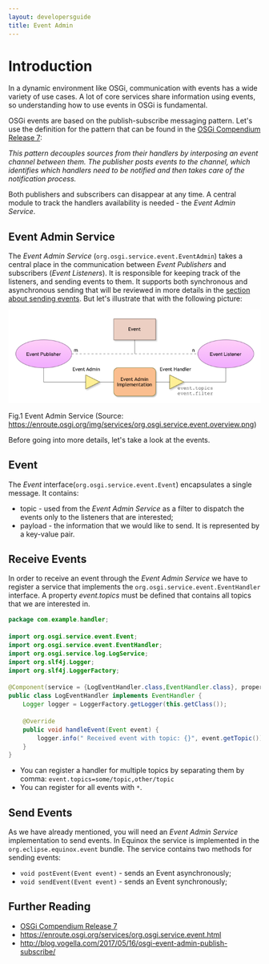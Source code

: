 ```yaml
---
layout: developersguide
title: Event Admin
---
```


# Introduction

In a dynamic environment like OSGi, communication with events has a wide variety of use cases.
A lot of core services share information using events, so understanding how to use events in OSGi is fundamental.

OSGi events are based on the publish-subscribe messaging pattern.
Let's use the definition for the pattern that can be found in the [OSGi Compendium Release 7][OSGi-cmpn]:

_This pattern decouples sources from their handlers by interposing an event channel between them.
The publisher posts events to the channel, which identifies which handlers need to be notified and then takes care of the notification process._

Both publishers and subscribers can disappear at any time.
A central module to track the handlers availability is needed - the _Event Admin Service_.

## Event Admin Service

The _Event Admin Service_ (`org.osgi.service.event.EventAdmin`) takes a central place in the communication between _Event Publishers_ and subscribers (_Event Listeners_).
It is responsible for keeping track of the listeners, and sending events to them.
It supports both synchronous and asynchronous sending that will be reviewed in more details in the [section about sending events](#send-events).
But let's illustrate that with the following picture:

![Bundle lifecycle][fig1]

Fig.1 Event Admin Service (Source: <https://enroute.osgi.org/img/services/org.osgi.service.event.overview.png>)

Before going into more details, let's take a look at the events.

## Event

The _Event_ interface(`org.osgi.service.event.Event`) encapsulates a single message. It contains:

- topic - used from the _Event Admin Service_ as a filter to dispatch the events only to the listeners that are interested;
- payload - the information that we would like to send. It is represented by a key-value pair.

## Receive Events

In order to receive an event through the _Event Admin Service_ we have to register a service that implements the `org.osgi.service.event.EventHandler` interface.
A property _event.topics_ must be defined that contains all topics that we are interested in.

```java
package com.example.handler;

import org.osgi.service.event.Event;
import org.osgi.service.event.EventHandler;
import org.osgi.service.log.LogService;
import org.slf4j.Logger;
import org.slf4j.LoggerFactory;

@Component(service = {LogEventHandler.class,EventHandler.class}, property = "event.topics=*")
public class LogEventHandler implements EventHandler {
    Logger logger = LoggerFactory.getLogger(this.getClass());

    @Override
    public void handleEvent(Event event) {
        logger.info(" Received event with topic: {}", event.getTopic());
    }
}
```

- You can register a handler for multiple topics by separating them by comma: `event.topics=some/topic,other/topic`
- You can register for all events with `*`.

## Send Events

As we have already mentioned, you will need an _Event Admin Service_ implementation to send events.
In Equinox the service is implemented in the `org.eclipse.equinox.event` bundle.
The service contains two methods for sending events:

- `void postEvent(Event event)` - sends an Event asynchronously;
- `void sendEvent(Event event)` - sends an Event synchronously;

## Further Reading

- [OSGi Compendium Release 7][OSGi-cmpn]
- <https://enroute.osgi.org/services/org.osgi.service.event.html>
- <http://blog.vogella.com/2017/05/16/osgi-event-admin-publish-subscribe/>

[fig1]:images/event-admin.png

[OSGi-cmpn]: https://osgi.org/download/r7/osgi.cmpn-7.0.0.pdf
